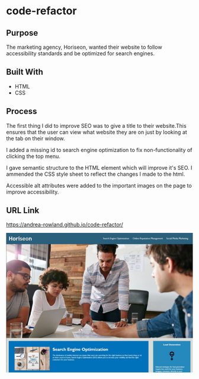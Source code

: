 # code-refactor

## Purpose

The marketing agency, Horiseon, wanted their website to follow accessibility standards and be optimized for search engines.

## Built With
* HTML
* CSS

## Process
The first thing I did to improve SEO was to give a title to their website.This ensures that the user can view what website they are on just by looking at the tab on their window. 

I added a missing id to search engine optimization to fix non-functionality of clicking the top menu. 

I gave semantic structure to the HTML element which will improve it's SEO. I ammended the CSS style sheet to reflect the changes I made to the html. 

Accessible alt attributes were added to the important images on the page to improve accessibility.

## URL Link
https://andrea-rowland.github.io/code-refactor/

![web-screenshot](/assets/images/web-screenshot.jpg)
